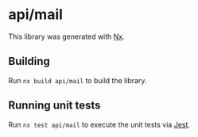 # api/mail

This library was generated with [Nx](https://nx.dev).

## Building

Run `nx build api/mail` to build the library.

## Running unit tests

Run `nx test api/mail` to execute the unit tests via [Jest](https://jestjs.io).
